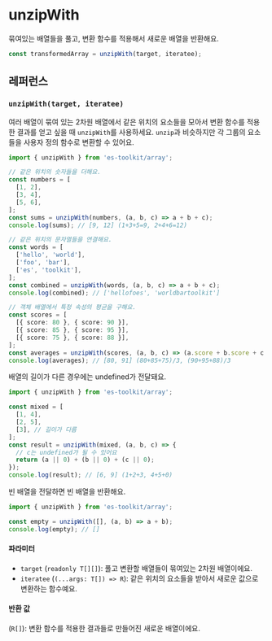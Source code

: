 # unzipWith

묶여있는 배열들을 풀고, 변환 함수를 적용해서 새로운 배열을 반환해요.

```typescript
const transformedArray = unzipWith(target, iteratee);
```

## 레퍼런스

### `unzipWith(target, iteratee)`

여러 배열이 묶여 있는 2차원 배열에서 같은 위치의 요소들을 모아서 변환 함수를 적용한 결과를 얻고 싶을 때 `unzipWith`를 사용하세요. `unzip`과 비슷하지만 각 그룹의 요소들을 사용자 정의 함수로 변환할 수 있어요.

```typescript
import { unzipWith } from 'es-toolkit/array';

// 같은 위치의 숫자들을 더해요.
const numbers = [
  [1, 2],
  [3, 4],
  [5, 6],
];
const sums = unzipWith(numbers, (a, b, c) => a + b + c);
console.log(sums); // [9, 12] (1+3+5=9, 2+4+6=12)

// 같은 위치의 문자열들을 연결해요.
const words = [
  ['hello', 'world'],
  ['foo', 'bar'],
  ['es', 'toolkit'],
];
const combined = unzipWith(words, (a, b, c) => a + b + c);
console.log(combined); // ['hellofoes', 'worldbartoolkit']

// 객체 배열에서 특정 속성의 평균을 구해요.
const scores = [
  [{ score: 80 }, { score: 90 }],
  [{ score: 85 }, { score: 95 }],
  [{ score: 75 }, { score: 88 }],
];
const averages = unzipWith(scores, (a, b, c) => (a.score + b.score + c.score) / 3);
console.log(averages); // [80, 91] (80+85+75)/3, (90+95+88)/3
```

배열의 길이가 다른 경우에는 undefined가 전달돼요.

```typescript
import { unzipWith } from 'es-toolkit/array';

const mixed = [
  [1, 4],
  [2, 5],
  [3], // 길이가 다름
];
const result = unzipWith(mixed, (a, b, c) => {
  // c는 undefined가 될 수 있어요
  return (a || 0) + (b || 0) + (c || 0);
});
console.log(result); // [6, 9] (1+2+3, 4+5+0)
```

빈 배열을 전달하면 빈 배열을 반환해요.

```typescript
import { unzipWith } from 'es-toolkit/array';

const empty = unzipWith([], (a, b) => a + b);
console.log(empty); // []
```

#### 파라미터

- `target` (`readonly T[][]`): 풀고 변환할 배열들이 묶여있는 2차원 배열이에요.
- `iteratee` (`(...args: T[]) => R`): 같은 위치의 요소들을 받아서 새로운 값으로 변환하는 함수예요.

#### 반환 값

(`R[]`): 변환 함수를 적용한 결과들로 만들어진 새로운 배열이에요.
